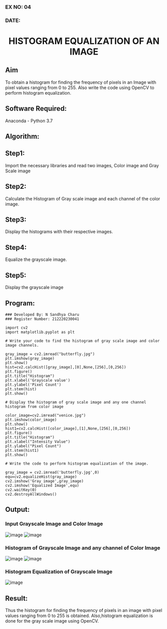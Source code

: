 ### EX NO: 04
### DATE:
# <p align="center">HISTOGRAM EQUALIZATION OF AN IMAGE</p>

## Aim
To obtain a histogram for finding the frequency of pixels in an Image with pixel values ranging from 0 to 255. Also write the code using OpenCV to perform histogram equalization.

## Software Required:
Anaconda - Python 3.7

## Algorithm:
## Step1:
Import the necessary libraries and read two images, Color image and Gray Scale image

## Step2:
Calculate the Histogram of Gray scale image and each channel of the color image.

## Step3:
Display the histograms with their respective images.

## Step4:
Equalize the grayscale image.

## Step5:
Display the grayscale image

## Program:
```
### Developed By: N Sandhya Charu
### Register Number: 212220230041
```
```python3
import cv2
import matplotlib.pyplot as plt

# Write your code to find the histogram of gray scale image and color image channels.

gray_image = cv2.imread("butterfly.jpg")
plt.imshow(gray_image)
plt.show()
hist=cv2.calcHist([gray_image],[0],None,[256],[0,256])
plt.figure()
plt.title("Histogram")
plt.xlabel('Grayscale value')
plt.ylabel('Pixel Count')
plt.stem(hist)
plt.show()

# Display the histogram of gray scale image and any one channel histogram from color image

color_image=cv2.imread("venice.jpg")
plt.imshow(color_image)
plt.show()
hist1=cv2.calcHist([color_image],[1],None,[256],[0,256])
plt.figure()
plt.title("Histogram")
plt.xlabel("Intensity Value")
plt.ylabel("Pixel Count")
plt.stem(hist1)
plt.show()

# Write the code to perform histogram equalization of the image. 

gray_image = cv2.imread('butterfly.jpg',0)
equ=cv2.equalizeHist(gray_image)
cv2.imshow('Gray image',gray_image)
cv2.imshow('Equalized Image',equ)
cv2.waitKey(0)
cv2.destroyAllWindows()
```
## Output:
### Input Grayscale Image and Color Image
![image](https://user-images.githubusercontent.com/75235167/164967116-9996621d-58b3-4586-87db-b0d4fcd8afd2.png)
![image](https://user-images.githubusercontent.com/75235167/164967131-ffcc7d6f-e1e5-4f8d-9a43-ac0e08eb276e.png)

### Histogram of Grayscale Image and any channel of Color Image
![image](https://user-images.githubusercontent.com/75235167/164967144-2c5059ac-8862-4de7-8205-f3e9c1b57ec2.png)
![image](https://user-images.githubusercontent.com/75235167/164967158-a348d5e8-2915-4429-9ac3-0bcfbb415f20.png)

### Histogram Equalization of Grayscale Image
![image](https://user-images.githubusercontent.com/75235167/164967181-d998f0b4-7a75-446b-8bb4-42f16969c64f.png)

## Result: 
Thus the histogram for finding the frequency of pixels in an image with pixel values ranging from 0 to 255 is obtained. Also,histogram equalization is done for the gray scale image using OpenCV.

